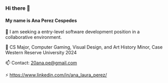 ### Hi there 👋

#### My name is Ana Perez Cespedes

🔭 I am seeking a entry-level software development position in a collaborative environment.

🌱 CS Major, Computer Gaming, Visual Design, and Art History Minor, Case Western Reserve University 2024

📫 Contact: 20ana.pe@gmail.com

⚡ https://www.linkedin.com/in/ana_laura_perez/

